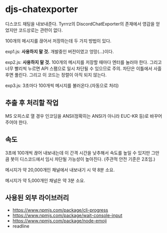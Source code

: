 # djs-chatexporter

디스코드 채팅을 내보내준다. Tyrrrz의 DiscordChatExporter의 존재에서 영감을 얻었지만 코드상로는 관련이 없다.

100개의 메시지를 끊어서 저장하는데 두 가지 방법이 있다.

exp1.js: **사용하지 말 것.** 개발중인 버전이였고 엉망(...)이다.

exp2.js: **사용하지 말 것.** 100개의 메시지를 저장할 때마다 엔터를 눌러야 한다. 그리고 너무 빨리씩 누르면 API 스팸으로 일시 차단될 수 있으므로 주의. 차단은 이틀에서 사흘 후면 풀린다. 그리고 이 코드는 정렬이 아직 되지 않는다.

exp3.js: 3초마다 100개씩 메시지를 불러온다.(자동으로 처리)

## 추출 후 처리할 작업
MS 오피스로 열 경우 인코딩을 ANSI(정확히는 ANSI가 아니라 EUC-KR 등)로 바꾸어 주어야 한다.

## 속도
3초에 100개씩 끊어 내보내는데 이 간격 시간을 낮추해서 속도를 높일 수 있지만 그만큼 봇이 디스코드에서 임시 차단될 가능성이 높아진다. (주관적 안전 기준은 2초임.)

메시지가 약 20,000개인 채널에서 내보내기 시 약 8분 소요.

메시지가 약 5,000개인 채널은 약 3분 소요.

## 사용된 외부 라이브러리
- https://www.npmjs.com/package/cli-progress
- https://www.npmjs.com/package/wait-console-input
- https://www.npmjs.com/package/node-emoji
- readline
